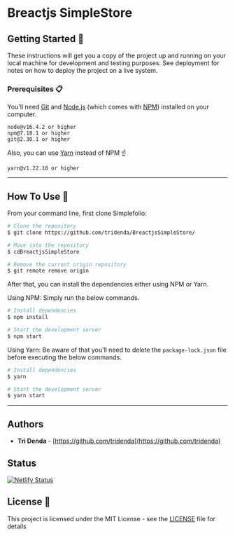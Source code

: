 # Breactjs SimpleStore

## Getting Started 🚀

These instructions will get you a copy of the project up and running on your local machine for development and testing purposes. See deployment for notes on how to deploy the project on a live system.

### Prerequisites 📋

You'll need [Git](https://git-scm.com) and [Node.js](https://nodejs.org/en/download/) (which comes with [NPM](http://npmjs.com)) installed on your computer.

```
node@v16.4.2 or higher
npm@7.18.1 or higher
git@2.30.1 or higher
```

Also, you can use [Yarn](https://yarnpkg.com/) instead of NPM ☝️

```
yarn@v1.22.10 or higher
```

---

## How To Use 🔧

From your command line, first clone Simplefolio:

```bash
# Clone the repository
$ git clone https://github.com/tridenda/BreactjsSimpleStore/

# Move into the repository
$ cdBreactjsSimpleStore

# Remove the current origin repository
$ git remote remove origin
```

After that, you can install the dependencies either using NPM or Yarn.

Using NPM: Simply run the below commands.

```bash
# Install dependencies
$ npm install

# Start the development server
$ npm start
```

Using Yarn: Be aware of that you'll need to delete the `package-lock.json` file before executing the below commands.

```bash
# Install dependencies
$ yarn

# Start the development server
$ yarn start
```

---

## Authors

- **Tri Denda** - [https://github.com/tridenda](https://github.com/tridenda)

## Status

[![Netlify Status](https://api.netlify.com/api/v1/badges/3ca97466-ae6a-443b-852a-3aba4319b1ff/deploy-status)](https://app.netlify.com/sites/breactjs-simplestore/deploys)

## License 📄

This project is licensed under the MIT License - see the [LICENSE](LICENSE) file for details

